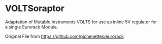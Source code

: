# VOLTSoraptor
Adaptation of Mutable Instruments VOLTS for use as inline 5V regulator for a single Eurorack Module.

Original File from https://github.com/pichenettes/eurorack
